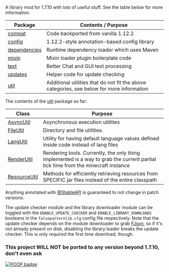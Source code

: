 A library mod for 1.7.10 with lots of useful stuff. See the table below for more information.

| Package                                                         | Contents / Purpose                                                                        |
|-----------------------------------------------------------------|-------------------------------------------------------------------------------------------|
| [compat](src/main/java/com/falsepattern/lib/compat)             | Code backported from vanilla 1.12.2                                                       |
| [config](src/main/java/com/falsepattern/lib/config)             | 1.12.2-style annotation-based config library                                              |
| [dependencies](src/main/java/com/falsepattern/lib/dependencies) | Runtime dependency loader which uses Maven                                                |
| [mixin](src/main/java/com/falsepattern/lib/mixin)               | Mixin loader plugin boilerplate code                                                      |
| [text](src/main/java/com/falsepattern/lib/text)                 | Better Chat and GUI text processing                                                       |
| [updates](src/main/java/com/falsepattern/lib/updates)           | Helper code for update checking                                                           |
| [util](src/main/java/com/falsepattern/lib/util)                 | Additional utilities that do not fit the above categories, see below for more information |

The contents of the [util](src/main/java/com/falsepattern/lib/util) package so far:

| Class                                                                     | Purpose                                                                                                                           |
|---------------------------------------------------------------------------|-----------------------------------------------------------------------------------------------------------------------------------|
| [AsyncUtil](src/main/java/com/falsepattern/lib/util/AsyncUtil.java)       | Asynchronous execution utilities                                                                                                  |
| [FileUtil](src/main/java/com/falsepattern/lib/util/FileUtil.java)         | Directory and file utilities.                                                                                                     |
| [LangUtil](src/main/java/com/falsepattern/lib/util/LangUtil.java)         | Utility for having default language values defined inside code instead of lang files                                              |
| [RenderUtil](src/main/java/com/falsepattern/lib/util/RenderUtil.java)     | Rendering tools. Currently, the only thing implemented is a way to grab the current partial tick time from the minecraft instance |
| [ResourceUtil](src/main/java/com/falsepattern/lib/util/ResourceUtil.java) | Methods for efficiently retrieving resources from SPECIFIC jar files instead of the entire classpath                              |

Anything annotated with [@StableAPI](src/main/java/com/falsepattern/lib/StableAPI.java) is guaranteed to not change in patch versions.

The update checker module and the library downloader module can be toggled with the `ENABLE_UPDATE_CHECKER` and 
`ENABLE_LIBRARY_DOWNLOADS` booleans in the `falsepatternlib.cfg` config file respectively. Note that the update checker
depends on the module downloader to grab [FJson](https://github.com/FalsePattern/FJson), so if it's not already present
on disk, disabling the library loader breaks the update checker. This is only required the first time download, though.

### This project WILL NOT be ported to any version beyond 1.7.10, don't even ask

[![POOP badge](https://raw.githubusercontent.com/gist/poop-person/991e80f390384bbeef09d208bff208f4/raw/a9ef83add84a70f2202896c2d81117ff7b169be1/poop-badge.svg)](https://gist.github.com/poop-person/991e80f390384bbeef09d208bff208f4)

